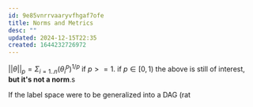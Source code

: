 ```yaml
---
id: 9e85vnrrvaaryvfhgaf7ofe
title: Norms and Metrics
desc: ""
updated: 2024-12-15T22:35
created: 1644232726972
---
```

$||\theta||_{p} = \Sigma_{i=1..n}(\theta_i^p)^{1/p}$
if $p>=1$. if $p\in[0,1)$ the above is still of interest, **but it's not a norm**.s



If the label space were to be generalized into a DAG (rat